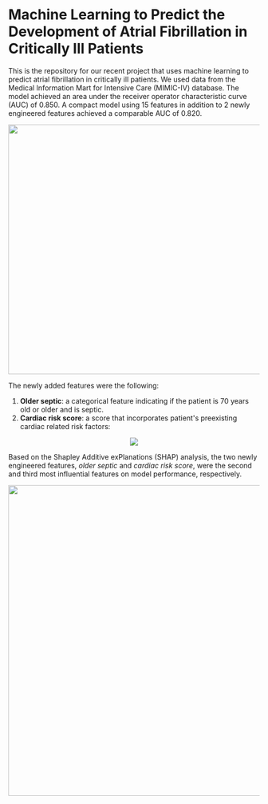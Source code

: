 # Machine Learning to Predict the Development of Atrial Fibrillation in Critically Ill Patients

This is the repository for our recent project that uses machine learning to predict atrial fibrillation in critically ill patients. We used data from the Medical Information Mart for Intensive Care (MIMIC-IV) database. The model achieved an area under the receiver operator characteristic curve (AUC) of 0.850. A compact model using 15 features in addition to 2 newly engineered features achieved a comparable AUC of 0.820.

<p align="center">
  <img src="https://github.com/laithomari/machine_learning_afib_prediction/assets/54318618/d601a780-033e-4b13-b95a-4940b7089796.png" width="600" height="500" />
</p>

The newly added features were the following:

1. **Older septic**: a categorical feature indicating if the patient is 70 years old or older and is septic.
2. **Cardiac risk score**: a score that incorporates patient's preexisting cardiac related risk factors:

<p align="center">
  <img src="https://github.com/laithomari/machine_learning_afib_prediction/assets/54318618/4627f18c-c775-462a-93fd-8552476fd6cc.png" />
</p>

Based on the Shapley Additive exPlanations (SHAP) analysis, the two newly engineered features, _older septic_ and _cardiac risk score_, were the second and third most influential features on model performance, respectively.

<p align="center">
  <img src="https://github.com/laithomari/machine_learning_afib_prediction/assets/54318618/eebfa8c4-1456-4e0d-80a6-27e0c550067c.png" width="600" height="622" />
</p>
